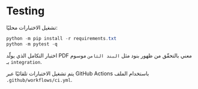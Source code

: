 Testing
=======

تشغيل الاختبارات محليًا:

```powershell
python -m pip install -r requirements.txt
python -m pytest -q
```

اختبار التكامل الذي يولّد PDF معني بالتحقّق من ظهور بنود مثل `البند الثامن` موسوم بـ `integration`.

يتم تشغيل الاختبارات تلقائيًا عبر GitHub Actions باستخدام الملف `.github/workflows/ci.yml`.
